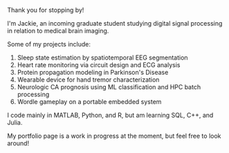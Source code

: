Thank you for stopping by!

I'm Jackie, an incoming graduate student studying digital signal processing in relation to medical brain imaging.


Some of my projects include:
  1. Sleep state estimation by spatiotemporal EEG segmentation
  2. Heart rate monitoring via circuit design and ECG analysis
  3. Protein propagation modeling in Parkinson's Disease
  4. Wearable device for hand tremor characterization
  5. Neurologic CA prognosis using ML classification and HPC batch processing
  6. Wordle gameplay on a portable embedded system


I code mainly in MATLAB, Python, and R, but am learning SQL, C++, and Julia.

My portfolio page is a work in progress at the moment, but feel free to look around!
